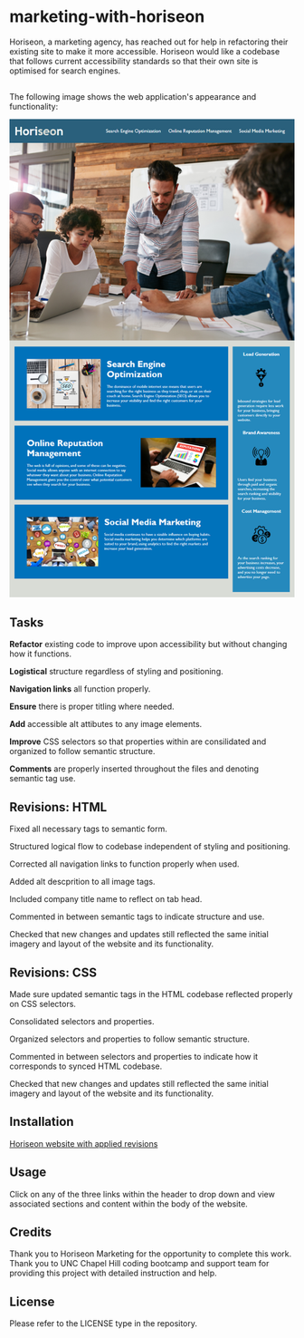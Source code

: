 # marketing-with-horiseon

Horiseon, a marketing agency, has reached out for help in refactoring their existing site to make it more accessible. Horiseon would like a codebase that follows current accessibility standards so that their own site is optimised for search engines.

##

The following image shows the web application's appearance and functionality:

![The Horiseon webpage includes a navigation bar, header image, and cards with text images at the bottom of the page.](./assets/images/01-html-css-git-homework-demo.png)

##

## Tasks

**Refactor** existing code to improve upon accessibility but without changing how it functions.

**Logistical** structure regardless of styling and positioning.

**Navigation links** all function properly. 

**Ensure** there is proper titling where needed.

**Add** accessible alt attibutes to any image elements.

**Improve** CSS selectors so that properties within are consilidated and organized to follow semantic structure.

**Comments** are properly inserted throughout the files and denoting semantic tag use.

## Revisions: HTML

Fixed all necessary tags to semantic form.

Structured logical flow to codebase independent of styling and positioning.

Corrected all navigation links to function properly when used.

Added alt descprition to all image tags.

Included company title name to reflect on tab head.

Commented in between semantic tags to indicate structure and use.

Checked that new changes and updates still reflected the same initial imagery and layout of the website and its functionality.

## Revisions: CSS

Made sure updated semantic tags in the HTML codebase reflected properly on CSS selectors.

Consolidated selectors and properties.

Organized selectors and properties to follow semantic structure. 

Commented in between selectors and properties to indicate how it corresponds to synced HTML codebase.

Checked that new changes and updates still reflected the same initial imagery and layout of the website and its functionality.

## Installation

[Horiseon website with applied revisions](https://nicosbott.github.io/marketing-with-horiseon/)

## Usage

Click on any of the three links within the header to drop down and view associated sections and content within the body of the website.

## Credits

Thank you to Horiseon Marketing for the opportunity to complete this work. Thank you to UNC Chapel Hill coding bootcamp and support team for providing this project with detailed instruction and help.

## License

Please refer to the LICENSE type in the repository.








